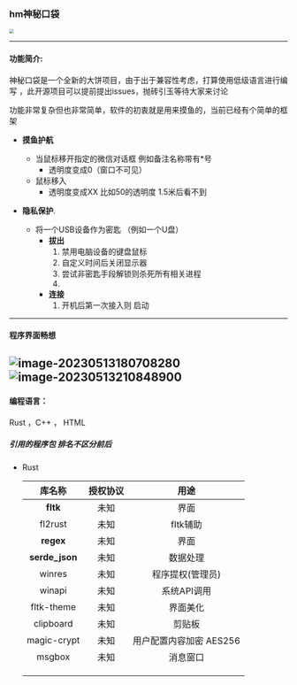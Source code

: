 ### 
### hm神秘口袋

<img src ="https://cos.kiic.top//202305131816802.webp?imageMogr2/quality/90/format/webp" style="zoom:50%;" ></img>





-----------

#### 功能简介:

神秘口袋是一个全新的大饼项目，由于出于兼容性考虑，打算使用低级语言进行编写 ，此开源项目可以提前提出issues，抛砖引玉等待大家来讨论

功能非常复杂但也非常简单，软件的初衷就是用来摸鱼的，当前已经有个简单的框架

- **摸鱼护航**

  - 当鼠标移开指定的微信对话框   例如备注名称带有*号
    - 透明度变成0（窗口不可见）
  - 鼠标移入
    - 透明度变成XX  比如50的透明度 1.5米后看不到

- **隐私保护**.

  - 将一个USB设备作为密匙 （例如一个U盘）
    - **拔出**
      1. 禁用电脑设备的键盘鼠标
      2. 自定义时间后关闭显示器
      3. 尝试非密匙手段解锁则杀死所有相关进程
      4. 
    - **连接**
      	1. 开机后第一次接入则 启动

  
---------------------

#### 程序界面畅想

![image-20230513180708280](https://cos.kiic.top//202305131807341.png?imageMogr2/quality/90/format/webp)![image-20230513210848900](https://cos.kiic.top//202305132108188.png?imageMogr2/quality/90/format/webp)
------------------

#### 编程语言：

Rust ，C++ ， HTML

##### 引用的程序包 排名不区分前后

- Rust

  |     库名称     | 授权协议 |          用途           |
  | :------------: | :------: | :---------------------: |
  |    **fltk**    |   未知   |          界面           |
  |    fl2rust     |   未知   |        fltk辅助         |
  |   **regex**    |   未知   |          界面           |
  | **serde_json** |   未知   |        数据处理         |
  |     winres     |   未知   |    程序提权(管理员)     |
  |     winapi     |   未知   |       系统API调用       |
  |   fltk-theme   |   未知   |        界面美化         |
  |   clipboard    |   未知   |         剪贴板          |
  |  magic-crypt   |   未知   | 用户配置内容加密 AES256 |
  |     msgbox     |   未知   |        消息窗口         |
  |                |          |                         |
  |                |          |                         |
  |                |          |                         |

  

